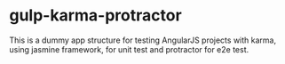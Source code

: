 # gulp-karma-protractor
This is a dummy app structure for testing AngularJS projects with karma, using jasmine framework,
for unit test and protractor for e2e test.
